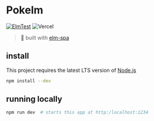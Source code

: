 # Pokelm
[![ElmTest](https://github.com/chouxcreams/pokelm/actions/workflows/test.yml/badge.svg)](https://github.com/chouxcreams/pokelm/actions/workflows/test.yml)
![Vercel](https://vercelbadge.vercel.app/api/chouxcreams/pokelm)

> 🌳  built with [elm-spa](https://elm-spa.dev)

## install

This project requires the latest LTS version of [Node.js](https://nodejs.org/)

```bash
npm install --dev
```

## running locally

```bash
npm run dev  # starts this app at http:/localhost:1234
```
